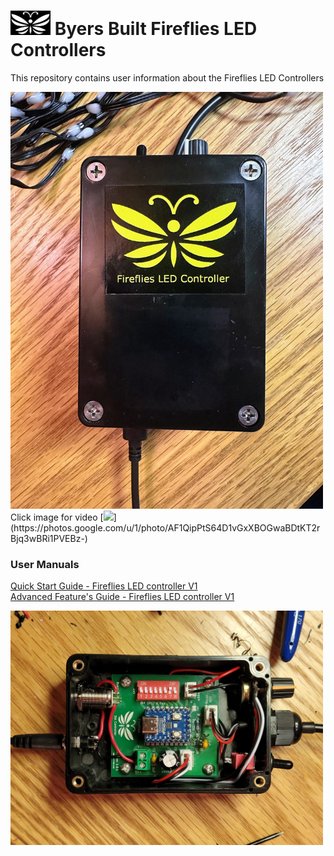 # <img src="/assets/Firefly_basic_logo.png" width="64">  Byers Built Fireflies LED Controllers
This repository contains user information about the Fireflies LED Controllers

<img src="assets/Fireflies_box_with _logo.jpg" width="500">
<br>
Click image for video
[<img src="assets/20240608_155041.jpg" width="500">](https://photos.google.com/u/1/photo/AF1QipPtS64D1vGxXBOGwaBDtKT2rBjq3wBRi1PVEBz-)

### User Manuals
[Quick Start Guide - Fireflies LED controller V1](/user_manuals/Fireflies_controller_std_v1.md)
<br>
[Advanced Feature's Guide - Fireflies LED controller V1](user_manuals/v1_advanced_features.md)

[<img src="/assets/Fireflies_std_vi_open_controller.jpg" width="500">](/user_manuals/Fireflies_controller_std_v1.md)
